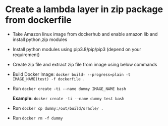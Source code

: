 # Create a lambda layer in zip package from dockerfile

- Take Amazon linux image from dockerhub and enable amazon lib and install python,zip modules
- Install python modules using pip3.8/pip/pip3 (depend on your requirement)
- Create zip file and extract zip file from image using below commands
- Build Docker Image: `docker build- --progress=plain -t IMAGE_NAME(test) -f dockerfile .`

- Run `docker create -ti --name dummy IMAGE_NAME bash`

  **Example:** `docker create -ti --name dummy test bash`

- Run `docker cp dummy:/out/build/oracle/ .`

- Run `docker rm -f dummy`
